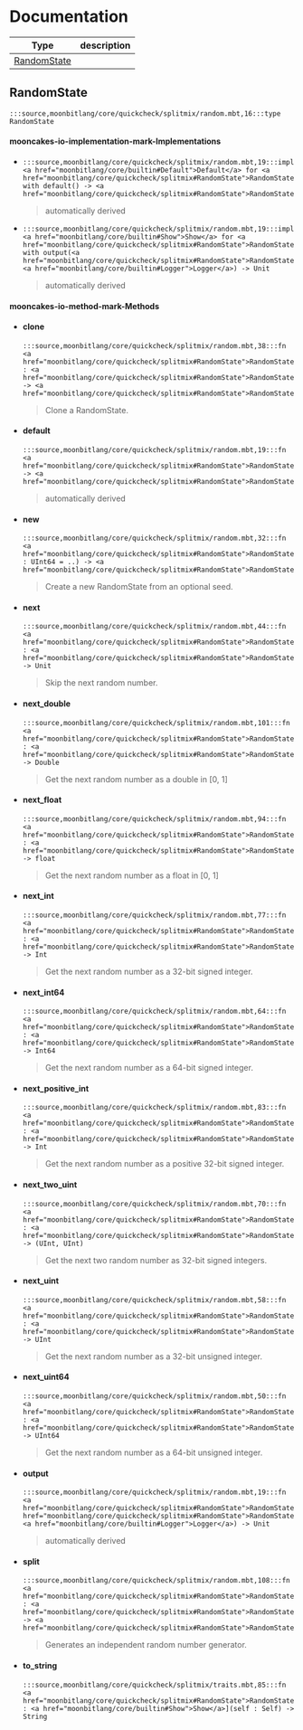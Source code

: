 # Documentation
|Type|description|
|---|---|
|[RandomState](#RandomState)||

## RandomState

```moonbit
:::source,moonbitlang/core/quickcheck/splitmix/random.mbt,16:::type RandomState
```


#### mooncakes-io-implementation-mark-Implementations
- ```moonbit
  :::source,moonbitlang/core/quickcheck/splitmix/random.mbt,19:::impl <a href="moonbitlang/core/builtin#Default">Default</a> for <a href="moonbitlang/core/quickcheck/splitmix#RandomState">RandomState</a> with default() -> <a href="moonbitlang/core/quickcheck/splitmix#RandomState">RandomState</a>
  ```
  > automatically derived
- ```moonbit
  :::source,moonbitlang/core/quickcheck/splitmix/random.mbt,19:::impl <a href="moonbitlang/core/builtin#Show">Show</a> for <a href="moonbitlang/core/quickcheck/splitmix#RandomState">RandomState</a> with output(<a href="moonbitlang/core/quickcheck/splitmix#RandomState">RandomState</a>, <a href="moonbitlang/core/builtin#Logger">Logger</a>) -> Unit
  ```
  > automatically derived

#### mooncakes-io-method-mark-Methods
- #### clone
  ```moonbit
  :::source,moonbitlang/core/quickcheck/splitmix/random.mbt,38:::fn <a href="moonbitlang/core/quickcheck/splitmix#RandomState">RandomState</a>::clone(self : <a href="moonbitlang/core/quickcheck/splitmix#RandomState">RandomState</a>) -> <a href="moonbitlang/core/quickcheck/splitmix#RandomState">RandomState</a>
  ```
  > 
  >  Clone a RandomState.
- #### default
  ```moonbit
  :::source,moonbitlang/core/quickcheck/splitmix/random.mbt,19:::fn <a href="moonbitlang/core/quickcheck/splitmix#RandomState">RandomState</a>::default() -> <a href="moonbitlang/core/quickcheck/splitmix#RandomState">RandomState</a>
  ```
  > automatically derived
- #### new
  ```moonbit
  :::source,moonbitlang/core/quickcheck/splitmix/random.mbt,32:::fn <a href="moonbitlang/core/quickcheck/splitmix#RandomState">RandomState</a>::new(seed~ : UInt64 = ..) -> <a href="moonbitlang/core/quickcheck/splitmix#RandomState">RandomState</a>
  ```
  > 
  >  Create a new RandomState from an optional seed.
- #### next
  ```moonbit
  :::source,moonbitlang/core/quickcheck/splitmix/random.mbt,44:::fn <a href="moonbitlang/core/quickcheck/splitmix#RandomState">RandomState</a>::next(self : <a href="moonbitlang/core/quickcheck/splitmix#RandomState">RandomState</a>) -> Unit
  ```
  > 
  >  Skip the next random number.
- #### next\_double
  ```moonbit
  :::source,moonbitlang/core/quickcheck/splitmix/random.mbt,101:::fn <a href="moonbitlang/core/quickcheck/splitmix#RandomState">RandomState</a>::next_double(self : <a href="moonbitlang/core/quickcheck/splitmix#RandomState">RandomState</a>) -> Double
  ```
  > 
  >  Get the next random number as a double in \[0, 1\]
- #### next\_float
  ```moonbit
  :::source,moonbitlang/core/quickcheck/splitmix/random.mbt,94:::fn <a href="moonbitlang/core/quickcheck/splitmix#RandomState">RandomState</a>::next_float(self : <a href="moonbitlang/core/quickcheck/splitmix#RandomState">RandomState</a>) -> float
  ```
  > 
  >  Get the next random number as a float in \[0, 1\]
- #### next\_int
  ```moonbit
  :::source,moonbitlang/core/quickcheck/splitmix/random.mbt,77:::fn <a href="moonbitlang/core/quickcheck/splitmix#RandomState">RandomState</a>::next_int(self : <a href="moonbitlang/core/quickcheck/splitmix#RandomState">RandomState</a>) -> Int
  ```
  > 
  >  Get the next random number as a 32-bit signed integer.
- #### next\_int64
  ```moonbit
  :::source,moonbitlang/core/quickcheck/splitmix/random.mbt,64:::fn <a href="moonbitlang/core/quickcheck/splitmix#RandomState">RandomState</a>::next_int64(self : <a href="moonbitlang/core/quickcheck/splitmix#RandomState">RandomState</a>) -> Int64
  ```
  > 
  >  Get the next random number as a 64-bit signed integer.
- #### next\_positive\_int
  ```moonbit
  :::source,moonbitlang/core/quickcheck/splitmix/random.mbt,83:::fn <a href="moonbitlang/core/quickcheck/splitmix#RandomState">RandomState</a>::next_positive_int(self : <a href="moonbitlang/core/quickcheck/splitmix#RandomState">RandomState</a>) -> Int
  ```
  > 
  >  Get the next random number as a positive 32-bit signed integer.
- #### next\_two\_uint
  ```moonbit
  :::source,moonbitlang/core/quickcheck/splitmix/random.mbt,70:::fn <a href="moonbitlang/core/quickcheck/splitmix#RandomState">RandomState</a>::next_two_uint(self : <a href="moonbitlang/core/quickcheck/splitmix#RandomState">RandomState</a>) -> (UInt, UInt)
  ```
  > 
  >  Get the next two random number as 32-bit signed integers.
- #### next\_uint
  ```moonbit
  :::source,moonbitlang/core/quickcheck/splitmix/random.mbt,58:::fn <a href="moonbitlang/core/quickcheck/splitmix#RandomState">RandomState</a>::next_uint(self : <a href="moonbitlang/core/quickcheck/splitmix#RandomState">RandomState</a>) -> UInt
  ```
  > 
  >  Get the next random number as a 32-bit unsigned integer.
- #### next\_uint64
  ```moonbit
  :::source,moonbitlang/core/quickcheck/splitmix/random.mbt,50:::fn <a href="moonbitlang/core/quickcheck/splitmix#RandomState">RandomState</a>::next_uint64(self : <a href="moonbitlang/core/quickcheck/splitmix#RandomState">RandomState</a>) -> UInt64
  ```
  > 
  >  Get the next random number as a 64-bit unsigned integer.
- #### output
  ```moonbit
  :::source,moonbitlang/core/quickcheck/splitmix/random.mbt,19:::fn <a href="moonbitlang/core/quickcheck/splitmix#RandomState">RandomState</a>::output(<a href="moonbitlang/core/quickcheck/splitmix#RandomState">RandomState</a>, <a href="moonbitlang/core/builtin#Logger">Logger</a>) -> Unit
  ```
  > automatically derived
- #### split
  ```moonbit
  :::source,moonbitlang/core/quickcheck/splitmix/random.mbt,108:::fn <a href="moonbitlang/core/quickcheck/splitmix#RandomState">RandomState</a>::split(self : <a href="moonbitlang/core/quickcheck/splitmix#RandomState">RandomState</a>) -> <a href="moonbitlang/core/quickcheck/splitmix#RandomState">RandomState</a>
  ```
  > 
  >  Generates an independent random number generator.
- #### to\_string
  ```moonbit
  :::source,moonbitlang/core/quickcheck/splitmix/traits.mbt,85:::fn <a href="moonbitlang/core/quickcheck/splitmix#RandomState">RandomState</a>::to_string[Self : <a href="moonbitlang/core/builtin#Show">Show</a>](self : Self) -> String
  ```
  > 
